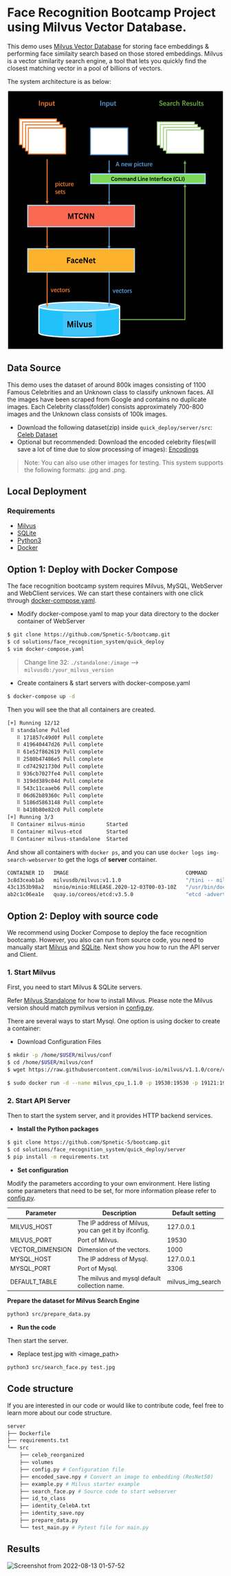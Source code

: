 # Face Recognition Bootcamp Project using Milvus Vector Database.

This demo uses [Milvus Vector Database](https://milvus.io/) for storing face embeddings & performing face similaity search based on those stored embeddings. Milvus is a vector similarity search engine, a tool that lets you quickly find the closest matching vector in a pool of billions of vectors.


The system architecture is as below:
<p align="center">
<img src="workflow.png" width = "500" height = "600" alt="system_arch" />
</p>

## Data Source

This demo uses the dataset of around 800k images consisting of 1100 Famous Celebrities and an Unknown class to classify unknown faces. All the images have been scraped from Google and contains no duplicate images. Each Celebrity class(folder) consists approximately 700-800 images and the Unknown class consists of 100k images.

- Download the following dataset(zip) inside `quick_deploy/server/src`: [Celeb Dataset](https://drive.google.com/file/d/0B7EVK8r0v71pZjFTYXZWM3FlRnM/edit)
- Optional but recommended: Download the encoded celebrity files(will save a lot of time due to slow processing of images): [Encodings](https://drive.google.com/file/d/1kWRApLKWveCHsdVH2TCNF2GPKRYw2ZdO/view)

> Note: You can also use other images for testing. This system supports the following formats: .jpg and .png.


## Local Deployment

### Requirements

- [Milvus](https://milvus.io/docs/v2.0.0/install_standalone-docker.md)
- [SQLite](https://hub.docker.com/r/mysql/mysql-server)
- [Python3](https://www.python.org/downloads/)
- [Docker](https://docs.docker.com/engine/install/)

## Option 1: Deploy with Docker Compose

The face recognition bootcamp system requires Milvus, MySQL, WebServer and WebClient services. We can start these containers with one click through [docker-compose.yaml](./docker-compose.yaml).

- Modify docker-compose.yaml to map your data directory to the docker container of WebServer
```bash
$ git clone https://github.com/Spnetic-5/bootcamp.git
$ cd solutions/face_recognition_system/quick_deploy
$ vim docker-compose.yaml
```
> Change line 32: `./standalone:/image` --> `milvusdb:/your_milvus_version`

- Create containers & start servers with docker-compose.yaml
```bash
$ docker-compose up -d
```

Then you will see the that all containers are created.

```bash
[+] Running 12/12
 ⠿ standalone Pulled                                                                                                                                                                          28.5s
   ⠿ 171857c49d0f Pull complete                                                                                                                                                                4.6s
   ⠿ 419640447d26 Pull complete                                                                                                                                                                4.9s
   ⠿ 61e52f862619 Pull complete                                                                                                                                                                5.0s
   ⠿ 2580b47486e5 Pull complete                                                                                                                                                               20.3s
   ⠿ cd742921730d Pull complete                                                                                                                                                               22.2s
   ⠿ 936cb7027fe4 Pull complete                                                                                                                                                               22.2s
   ⠿ 319dd389c04d Pull complete                                                                                                                                                               24.2s
   ⠿ 543c11caaeb6 Pull complete                                                                                                                                                               24.3s
   ⠿ 06d62b89360c Pull complete                                                                                                                                                               24.5s
   ⠿ 5186d5863148 Pull complete                                                                                                                                                               24.6s
   ⠿ b410b80e82c0 Pull complete                                                                                                                                                               24.7s
[+] Running 3/3
 ⠿ Container milvus-minio       Started                                                                                                                                                        1.3s
 ⠿ Container milvus-etcd        Started                                                                                                                                                        1.3s
 ⠿ Container milvus-standalone  Started  
```

And show all containers with `docker ps`, and you can use `docker logs img-search-webserver` to get the logs of **server** container.

```bash
CONTAINER ID   IMAGE                                      COMMAND                  CREATED         STATUS                   PORTS                                           NAMES
3c8d3ceab1ab   milvusdb/milvus:v1.1.0                     "/tini -- milvus run…"   4 minutes ago   Up 4 minutes             0.0.0.0:19530->19530/tcp, :::19530->19530/tcp   milvus-standalone
43c1353b98a2   minio/minio:RELEASE.2020-12-03T00-03-10Z   "/usr/bin/docker-ent…"   4 minutes ago   Up 4 minutes (healthy)   9000/tcp                                        milvus-minio
ab2c1c06ea1e   quay.io/coreos/etcd:v3.5.0                 "etcd -advertise-cli…"   4 minutes ago   Up 4 minutes             2379-2380/tcp                                   milvus-etcd
```


## Option 2: Deploy with source code

We recommend using Docker Compose to deploy the face recognition bootcamp. However, you also can run from source code, you need to manually start [Milvus](https://milvus.io/docs/v2.0.0/install_standalone-docker.md) and [SQLite](https://dev.mysql.com/doc/mysql-installation-excerpt/5.7/en/docker-mysql-getting-started.html). Next show you how to run the API server and Client.

### 1. Start Milvus

First, you need to start Milvus & SQLite servers.

Refer [Milvus Standalone](https://milvus.io/docs/v2.0.0/install_standalone-docker.md) for how to install Milvus. Please note the Milvus version should match pymilvus version in [config.py](./server/src/config.py).

There are several ways to start Mysql. One option is using docker to create a container:

- Download Configuration Files

```bash
$ mkdir -p /home/$USER/milvus/conf
$ cd /home/$USER/milvus/conf
$ wget https://raw.githubusercontent.com/milvus-io/milvus/v1.1.0/core/conf/demo/server_config.yaml
```


```bash
$ sudo docker run -d --name milvus_cpu_1.1.0 -p 19530:19530 -p 19121:19121 -v /home/$USER/milvus/db:/var/lib/milvus/db -v /home/$USER/milvus/conf:/var/lib/milvus/conf -v /home/$USER/milvus/logs:/var/lib/milvus/logs -v /home/$USER/milvus/wal:/var/lib/milvus/wal milvusdb/milvus:1.1.0-cpu-d050721-5e559c
```


### 2. Start API Server

Then to start the system server, and it provides HTTP backend services.

- **Install the Python packages**

```bash
$ git clone https://github.com/Spnetic-5/bootcamp.git
$ cd solutions/face_recognition_system/quick_deploy/server
$ pip install -m requirements.txt
```

- **Set configuration**

Modify the parameters according to your own environment. Here listing some parameters that need to be set, for more information please refer to [config.py](./server/src/config.py).

| **Parameter**    | **Description**                                       | **Default setting** |
| ---------------- | ----------------------------------------------------- | ------------------- |
| MILVUS_HOST      | The IP address of Milvus, you can get it by ifconfig. | 127.0.0.1           |
| MILVUS_PORT      | Port of Milvus.                                       | 19530               |
| VECTOR_DIMENSION | Dimension of the vectors.                             | 1000                |
| MYSQL_HOST       | The IP address of Mysql.                              | 127.0.0.1           |
| MYSQL_PORT       | Port of Mysql.                                        | 3306                |
| DEFAULT_TABLE    | The milvus and mysql default collection name.         | milvus_img_search   |

 **Prepare the dataset for Milvus Search Engine**

```bash
python3 src/prepare_data.py
```

- **Run the code**

Then start the server.
- Replace test.jpg with <image_path>
```bash
python3 src/search_face.py test.jpg
```

## Code structure

If you are interested in our code or would like to contribute code, feel free to learn more about our code structure.

```bash
server
├── Dockerfile
├── requirements.txt
└── src
    ├── celeb_reorganized
    ├── volumes
    ├── config.py # Configuration file
    ├── encoded_save.npy # Convert an image to embedding (ResNet50)
    ├── example.py # Milvus starter example
    ├── search_face.py # Source code to start webserver
    ├── id_to_class
    ├── identity_CelebA.txt
    ├── identity_save.npy
    ├── prepare_data.py
    └── test_main.py # Pytest file for main.py
```

## Results

![Screenshot from 2022-08-13 01-57-52](https://user-images.githubusercontent.com/66636289/184447727-ec77dc47-25f7-430b-8593-1178683358f0.png)
